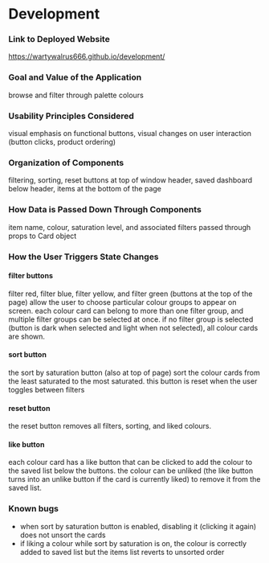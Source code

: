 # Development

### Link to Deployed Website
https://wartywalrus666.github.io/development/

### Goal and Value of the Application
browse and filter through palette colours

### Usability Principles Considered
visual emphasis on functional buttons, visual changes on user interaction (button clicks, product ordering)

### Organization of Components 
filtering, sorting, reset buttons at top of window header, saved dashboard below header, items at the bottom of the page

### How Data is Passed Down Through Components
item name, colour, saturation level, and associated filters passed through props to Card object

### How the User Triggers State Changes
#### filter buttons
filter red, filter blue, filter yellow, and filter green (buttons at the top of the page) allow the user to choose particular colour groups to appear on screen. each colour card can belong to more than one filter group, and multiple filter groups can be selected at once. if no filter group is selected (button is dark when selected and light when not selected), all colour cards are shown.
#### sort button
the sort by saturation button (also at top of page) sort the colour cards from the least saturated to the most saturated. this button is reset when the user toggles between filters
#### reset button
the reset button removes all filters, sorting, and liked colours.
#### like button
each colour card has a like button that can be clicked to add the colour to the saved list below the buttons. the colour can be unliked (the like button turns into an unlike button if the card is currently liked) to remove it from the saved list.

### Known bugs
- when sort by saturation button is enabled, disabling it (clicking it again) does not unsort the cards
- if liking a colour while sort by saturation is on, the colour is correctly added to saved list but the items list reverts to unsorted order


